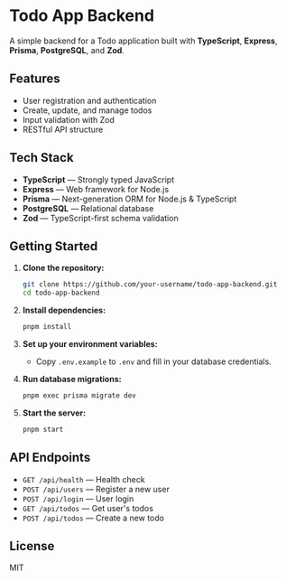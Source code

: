 # Todo App Backend

A simple backend for a Todo application built with **TypeScript**, **Express**, **Prisma**, **PostgreSQL**, and **Zod**.

## Features

- User registration and authentication
- Create, update, and manage todos
- Input validation with Zod
- RESTful API structure

## Tech Stack

- **TypeScript** — Strongly typed JavaScript
- **Express** — Web framework for Node.js
- **Prisma** — Next-generation ORM for Node.js & TypeScript
- **PostgreSQL** — Relational database
- **Zod** — TypeScript-first schema validation

## Getting Started

1. **Clone the repository:**
   ```bash
   git clone https://github.com/your-username/todo-app-backend.git
   cd todo-app-backend
   ```

2. **Install dependencies:**
   ```bash
   pnpm install
   ```

3. **Set up your environment variables:**
   - Copy `.env.example` to `.env` and fill in your database credentials.

4. **Run database migrations:**
   ```bash
   pnpm exec prisma migrate dev
   ```

5. **Start the server:**
   ```bash
   pnpm start
   ```

## API Endpoints

- `GET /api/health` — Health check
- `POST /api/users` — Register a new user
- `POST /api/login` — User login
- `GET /api/todos` — Get user's todos
- `POST /api/todos` — Create a new todo

## License

MIT